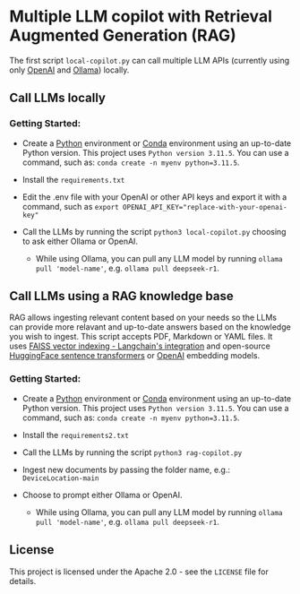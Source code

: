 # Multiple LLM copilot with Retrieval Augmented Generation (RAG)

The first script `local-copilot.py` can call multiple LLM APIs (currently using only [OpenAI](https://platform.openai.com/docs/overview) and [Ollama](https://ollama.com/)) locally.

## Call LLMs locally

### Getting Started:

-   Create a [Python](https://docs.python.org/3/library/venv.html) environment or [Conda](https://docs.conda.io/projects/conda/en/latest/user-guide/tasks/manage-environments.html) environment using an up-to-date Python version. This project uses `Python version 3.11.5`. You can use a command, such as: `conda create -n myenv python=3.11.5`.

-   Install the `requirements.txt`

-   Edit the .env file with your OpenAI or other API keys and export it with a command, such as `export OPENAI_API_KEY="replace-with-your-openai-key"`

-   Call the LLMs by running the script `python3 local-copilot.py` choosing to ask either Ollama or OpenAI.
    -   While using Ollama, you can pull any LLM model by running `ollama pull 'model-name'`, e.g. `ollama pull deepseek-r1`.

## Call LLMs using a RAG knowledge base

RAG allows ingesting relevant content based on your needs so the LLMs can provide more relavant and up-to-date answers based on the knowledge you wish to ingest. This script accepts PDF, Markdown or YAML files. It uses [FAISS vector indexing - Langchain's integration](https://python.langchain.com/docs/integrations/vectorstores/faiss/) and open-source [HuggingFace sentence transformers](https://huggingface.co/BAAI/bge-m3) or [OpenAI](https://platform.openai.com/docs/overview) embedding models.

### Getting Started:

-   Create a [Python](https://docs.python.org/3/library/venv.html) environment or [Conda](https://docs.conda.io/projects/conda/en/latest/user-guide/tasks/manage-environments.html) environment using an up-to-date Python version. This project uses `Python version 3.11.5`. You can use a command, such as: `conda create -n myenv python=3.11.5`.

-   Install the `requirements2.txt`

-   Call the LLMs by running the script `python3 rag-copilot.py`

-   Ingest new documents by passing the folder name, e.g.: `DeviceLocation-main`

-   Choose to prompt either Ollama or OpenAI.
    -   While using Ollama, you can pull any LLM model by running `ollama pull 'model-name'`, e.g. `ollama pull deepseek-r1`.

## License

This project is licensed under the Apache 2.0 - see the `LICENSE` file for details.
